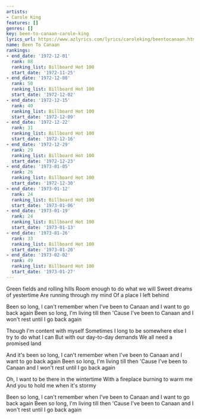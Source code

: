 ```yaml
---
artists:
- Carole King
features: []
genres: []
key: been-to-canaan-carole-king
lyrics_url: https://www.azlyrics.com/lyrics/caroleking/beentocanaan.html
name: Been To Canaan
rankings:
- end_date: '1972-12-01'
  rank: 88
  ranking_list: Billboard Hot 100
  start_date: '1972-11-25'
- end_date: '1972-12-08'
  rank: 50
  ranking_list: Billboard Hot 100
  start_date: '1972-12-02'
- end_date: '1972-12-15'
  rank: 40
  ranking_list: Billboard Hot 100
  start_date: '1972-12-09'
- end_date: '1972-12-22'
  rank: 31
  ranking_list: Billboard Hot 100
  start_date: '1972-12-16'
- end_date: '1972-12-29'
  rank: 29
  ranking_list: Billboard Hot 100
  start_date: '1972-12-23'
- end_date: '1973-01-05'
  rank: 26
  ranking_list: Billboard Hot 100
  start_date: '1972-12-30'
- end_date: '1973-01-12'
  rank: 24
  ranking_list: Billboard Hot 100
  start_date: '1973-01-06'
- end_date: '1973-01-19'
  rank: 24
  ranking_list: Billboard Hot 100
  start_date: '1973-01-13'
- end_date: '1973-01-26'
  rank: 33
  ranking_list: Billboard Hot 100
  start_date: '1973-01-20'
- end_date: '1973-02-02'
  rank: 49
  ranking_list: Billboard Hot 100
  start_date: '1973-01-27'
---
```


Green fields and rolling hills
Room enough to do what we will
Sweet dreams of yestertime
Are running through my mind
Of a place I left behind

Been so long, I can't remember when
I've been to Canaan and I want to go back again
Been so long, I'm living till then
'Cause I've been to Canaan and I won't rest until I go back again

Though I'm content with myself
Sometimes I long to be somewhere else
I try to do what I can
But with our day-to-day demands
We all need a promised land

And it's been so long, I can't remember when
I've been to Canaan and I want to go back again
Been so long, I'm living till then
'Cause I've been to Canaan and I won't rest until I go back again

Oh, I want to be there in the wintertime
With a fireplace burning to warm me
And you to hold me when it's stormy

Been so long, I can't remember when
I've been to Canaan and I want to go back again
Been so long, I'm living till then
'Cause I've been to Canaan and I won't rest until I go back again



